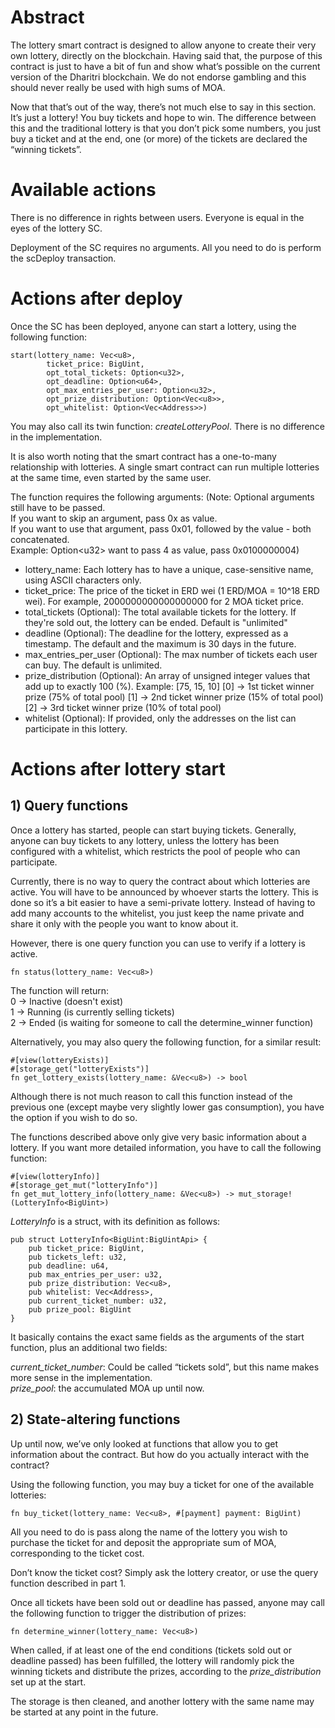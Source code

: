 # Abstract

The lottery smart contract is designed to allow anyone to create their very own lottery, directly on the blockchain. Having said that, the purpose of this contract is just to have a bit of fun and show what’s possible on the current version of the Dharitri blockchain. We do not endorse gambling and this should never really be used with high sums of MOA.

Now that that’s out of the way, there’s not much else to say in this section. It’s just a lottery! You buy tickets and hope to win. The difference between this and the traditional lottery is that you don’t pick some numbers, you just buy a ticket and at the end, one (or more) of the tickets are declared the “winning tickets”.  

# Available actions

There is no difference in rights between users. Everyone is equal in the eyes of the lottery SC.

Deployment of the SC requires no arguments. All you need to do is perform the scDeploy transaction.

# Actions after deploy

Once the SC has been deployed, anyone can start a lottery, using the following function: 

```
start(lottery_name: Vec<u8>,
        ticket_price: BigUint, 
        opt_total_tickets: Option<u32>, 
        opt_deadline: Option<u64>,
        opt_max_entries_per_user: Option<u32>,
        opt_prize_distribution: Option<Vec<u8>>,
        opt_whitelist: Option<Vec<Address>>)
```

You may also call its twin function: *createLotteryPool*. There is no difference in the implementation.

It is also worth noting that the smart contract has a one-to-many relationship with lotteries. A single smart contract can run multiple lotteries at the same time, even started by the same user.

The function requires the following arguments: (Note: Optional arguments still have to be passed.  
        If you want to skip an argument, pass 0x as value.  
        If you want to use that argument, pass 0x01, followed by the value - both concatenated.  
        Example: Option&lt;u32&gt; want to pass 4 as value, pass 0x0100000004)  

- lottery_name: Each lottery has to have a unique, case-sensitive name, using ASCII characters only.
- ticket_price: The price of the ticket in ERD wei (1 ERD/MOA = 10^18 ERD wei). For example, 2000000000000000000 for 2 MOA ticket price.
- total_tickets (Optional): The total available tickets for the lottery. If they're sold out, the lottery can be ended. Default is "unlimited"
- deadline (Optional): The deadline for the lottery, expressed as a timestamp. The default and the maximum is 30 days in the future.
- max_entries_per_user (Optional): The max number of tickets each user can buy. The default is unlimited.
- prize_distribution (Optional): An array of unsigned integer values that add up to exactly 100 (%). Example: [75, 15, 10]
    [0] -> 1st ticket winner prize (75% of total pool)
    [1] -> 2nd ticket winner prize (15% of total pool)
    [2] -> 3rd ticket winner prize (10% of total pool)
- whitelist (Optional): If provided, only the addresses on the list can participate in this lottery.

# Actions after lottery start

## 1) Query functions

Once a lottery has started, people can start buying tickets. Generally, anyone can buy tickets to any lottery, unless the lottery has been configured with a whitelist, which restricts the pool of people who can participate.

Currently, there is no way to query the contract about which lotteries are active. You will have to be announced by whoever starts the lottery. This is done so it’s a bit easier to have a semi-private lottery. Instead of having to add many accounts to the whitelist, you just keep the name private and share it only with the people you want to know about it.

However, there is one query function you can use to verify if a lottery is active.

```
fn status(lottery_name: Vec<u8>)
```

The function will return:  
0 -> Inactive (doesn't exist)  
1 -> Running (is currently selling tickets)  
2 -> Ended (is waiting for someone to call the determine_winner function)  

Alternatively, you may also query the following function, for a similar result:  

```
#[view(lotteryExists)]
#[storage_get("lotteryExists")]
fn get_lottery_exists(lottery_name: &Vec<u8>) -> bool
```
  
Although there is not much reason to call this function instead of the previous one (except maybe very slightly lower gas consumption), you have the option if you wish to do so.

The functions described above only give very basic information about a lottery. If you want more detailed information, you have to call the following function:

```
#[view(lotteryInfo)]
#[storage_get_mut("lotteryInfo")]
fn get_mut_lottery_info(lottery_name: &Vec<u8>) -> mut_storage!(LotteryInfo<BigUint>)
```

*LotteryInfo* is a struct, with its definition as follows:

```
pub struct LotteryInfo<BigUint:BigUintApi> {
    pub ticket_price: BigUint,
    pub tickets_left: u32,
    pub deadline: u64,
    pub max_entries_per_user: u32,
    pub prize_distribution: Vec<u8>,
    pub whitelist: Vec<Address>,
    pub current_ticket_number: u32,
    pub prize_pool: BigUint
}
```

It basically contains the exact same fields as the arguments of the start function, plus an additional two fields:

*current\_ticket\_number*: Could be called “tickets sold”, but this name makes more sense in the implementation.  
*prize\_pool*: the accumulated MOA up until now.

## 2) State-altering functions

Up until now, we’ve only looked at functions that allow you to get information about the contract. But how do you actually interact with the contract?

Using the following function, you may buy a ticket for one of the available lotteries:

```
fn buy_ticket(lottery_name: Vec<u8>, #[payment] payment: BigUint)
```

All you need to do is pass along the name of the lottery you wish to purchase the ticket for and deposit the appropriate sum of MOA, corresponding to the ticket cost.

Don’t know the ticket cost? Simply ask the lottery creator, or use the query function described in part 1.

Once all tickets have been sold out or deadline has passed, anyone may call the following function to trigger the distribution of prizes:

```
fn determine_winner(lottery_name: Vec<u8>)
```

When called, if at least one of the end conditions (tickets sold out or deadline passed) has been fulfilled, the lottery will randomly pick the winning tickets and distribute the prizes, according to the *prize\_distribution* set up at the start.

The storage is then cleaned, and another lottery with the same name may be started at any point in the future.
